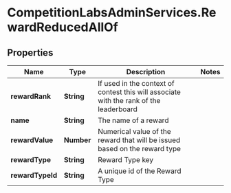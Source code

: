 # CompetitionLabsAdminServices.RewardReducedAllOf

## Properties

Name | Type | Description | Notes
------------ | ------------- | ------------- | -------------
**rewardRank** | **String** | If used in the context of contest this will associate with the rank of the leaderboard | 
**name** | **String** | The name of a reward | 
**rewardValue** | **Number** | Numerical value of the reward that will be issued based on the reward type | 
**rewardType** | **String** | Reward Type key | 
**rewardTypeId** | **String** | A unique id of the Reward Type | 


